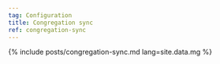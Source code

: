 ```yaml
---
tag: Configuration
title: Congregation sync
ref: congregation-sync
---
```


{% include posts/congregation-sync.md lang=site.data.mg %}

